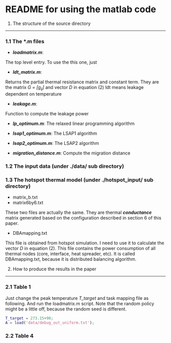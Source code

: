 README for using the matlab code
================================

1. The structure of the source directory
----------------------------------------

### 1.1 The \*.m files

* **_loadmatrix.m_**:

The top level entry. To use the this one, just

* **_ldt\_matrix.m_**:

Returns the partial thermal resistance matrix and constant term.
They are the matrix _G = [g<sub>ij</sub>]_ and vector _D_ in equation (2)
ldt means leakage dependent on temperature

* **_leakage.m_**:

Function to compute the leakage power

* **_lp\_optimum.m_**: The relaxed linear programming algorithm

* **_lsap1\_optimum.m_**: The LSAP1 algorithm

* **_lsap2\_optimum.m_**: The LSAP2 algorithm

* **_migration\_distance.m_**: Compute the migration distance

### 1.2 The input data (under ./data/ sub directory)

### 1.3 The hotspot thermal model (under ./hotspot\_input/ sub directory)

* matrix\_b.txt
* matrix6by6.txt

These two files are actually the same. They are thermal **_conductance_** matrix
generated based on the configuration described in section 6 of this paper.

* DBAmapping.txt

This file is obtained from hotspot simulation. I need to use it to calculate the vector _D_ in equation (2).
This file contains the power consumption of all thermal nodes (core, interface, heat spreader, etc).
It is called DBAmapping.txt, because it is distributed balancing algorithm.

2. How to produce the results in the paper
------------------------------------------

### 2.1 Table 1

Just change the peak temperature *T\_target* and task mapping file as following.
And run the loadmatrix.m script.
Note that the random policy might be a little off, because the random seed
is different.

```matlab
T_target = 273.15+90;
A = load('data/debug_out_uniform.txt');
```

### 2.2 Table 4

